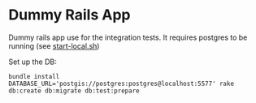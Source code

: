 # Dummy Rails App

Dummy rails app use for the integration tests.
It requires postgres to be running (see [start-local.sh](../../start-local-db.sh))

Set up the DB:
```
bundle install
DATABASE_URL='postgis://postgres:postgres@localhost:5577' rake db:create db:migrate db:test:prepare
```